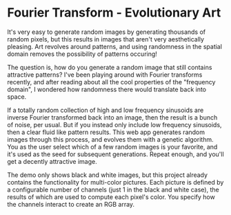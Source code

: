 Fourier Transform - Evolutionary Art
======================================

It's very easy to generate random images by generating thousands of random pixels, but this results in images that aren't very aesthetically pleasing. Art revolves around patterns, and using randomness in the spatial domain removes the possibility of patterns occuring!

The question is, how do you generate a random image that still contains attractive patterns? I've been playing around with Fourier transforms recently, and after reading about all the cool properties of the "frequency domain", I wondered how randomness there would translate back into space.

If a totally random collection of high and low frequency sinusoids are inverse Fourier transformed back into an image, then the result is a bunch of noise, per usual. But if you instead only include low frequency sinusoids, then a clear fluid like pattern results. This web app generates random images through this process, and evolves them with a genetic algorithm. You as the user select which of a few random images is your favorite, and it's used as the seed for subsequent generations. Repeat enough, and you'll get a decently attractive image.

The demo only shows black and white images, but this project already contains the functionality for multi-color pictures. Each picture is defined by a configurable number of channels (just 1 in the black and white case), the results of which are used to compute each pixel's color. You specify how the channels interact to create an RGB array.